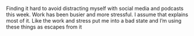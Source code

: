 Finding it hard to avoid distracting myself with social media and podcasts this week. Work has been busier and more stressful. I assume that explains most of it. Like the work and stress put me into a bad state and I’m using these things as escapes from it